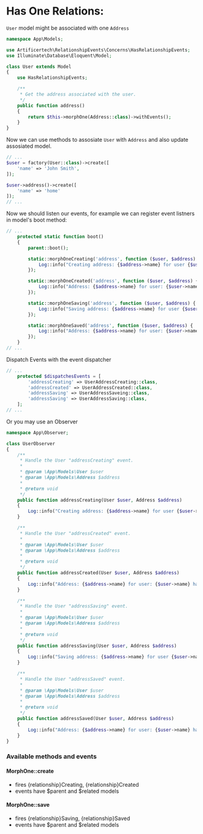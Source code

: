# Has One Relations:

```User``` model might be associated with one ```Address```

```php
namespace App\Models;

use Artificertech\RelationshipEvents\Concerns\HasRelationshipEvents;
use Illuminate\Database\Eloquent\Model;

class User extends Model
{
    use HasRelationshipEvents;

    /**
     * Get the address associated with the user.
     */
    public function address()
    {
        return $this->morphOne(Address::class)->withEvents();
    }
}
```

Now we can use methods to assosiate ```User``` with ```Address``` and also update assosiated model.

```php
// ...
$user = factory(User::class)->create([
    'name' => 'John Smith',
]);

$user->address()->create([
    'name' => 'home'
]);
// ...
```

Now we should listen our events, for example we can register event listners in model's boot method:
```php
// ...
    protected static function boot()
    {
        parent::boot();

        static::morphOneCreating('address', function ($user, $address) {
            Log::info("Creating address: {$address->name} for user {$user->name}.");
        });

        static::morphOneCreated('address', function ($user, $address) {
            Log::info("Address: {$address->name} for user: {$user->name} has been created.");
        });

        static::morphOneSaving('address', function ($user, $address) {
            Log::info("Saving address: {$address->name} for user {$user->name}.");
        });

        static::morphOneSaved('address', function ($user, $address) {
            Log::info("Address: {$address->name} for user: {$user->name} has been saved.");
        });
    }
// ...
```

Dispatch Events with the event dispatcher
```php
// ...
    protected $dispatchesEvents = [
        'addressCreating' => UserAddressCreating::class,
        'addressCreated' => UserAddressCreated::class,
        'addressSaving' => UserAddressSaveing::class,
        'addressSaving' => UserAddressSaving::class,
    ];
// ...
```

Or you may use an Observer
```php
namespace App\Observer;

class UserObserver
{
    /**
     * Handle the User "addressCreating" event.
     *
     * @param \App\Models\User $user
     * @param \App\Models\Address $address
     *
     * @return void
     */
    public function addressCreating(User $user, Address $address)
    {
        Log::info("Creating address: {$address->name} for user {$user->name}.");
    }

    /**
     * Handle the User "addressCreated" event.
     *
     * @param \App\Models\User $user
     * @param \App\Models\Address $address
     *
     * @return void
     */
    public function addressCreated(User $user, Address $address)
    {
        Log::info("Address: {$address->name} for user: {$user->name} has been created.");
    }

    /**
     * Handle the User "addressSaving" event.
     *
     * @param \App\Models\User $user
     * @param \App\Models\Address $address
     *
     * @return void
     */
    public function addressSaving(User $user, Address $address)
    {
        Log::info("Saving address: {$address->name} for user {$user->name}.");
    }

    /**
     * Handle the User "addressSaved" event.
     *
     * @param \App\Models\User $user
     * @param \App\Models\Address $address
     *
     * @return void
     */
    public function addressSaved(User $user, Address $address)
    {
        Log::info("Address: {$address->name} for user: {$user->name} has been saved.");
    }
}
```

### Available methods and events

#### MorphOne::create
- fires {relationship}Creating, {relationship}Created
- events have $parent and $related models

#### MorphOne::save
- fires {relationship}Saving, {relationship}Saved
- events have $parent and $related models